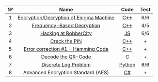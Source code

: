 |  №  |                                                           Name                                                            |                                 Code                                  | Test |
| :-: | :-----------------------------------------------------------------------------------------------------------------------: | :-------------------------------------------------------------------: | :--: |
|  1  | [Encryption/Decryption of Enigma Machine](https://www.codingame.com/training/easy/encryptiondecryption-of-enigma-machine) |  [C++](https://github.com/justShard/data-security/blob/main/LR1.cpp)  | 6/6  |
|  2  |            [Frequency-Based Decryption](https://www.codingame.com/training/medium/frequency-based-decryption)             |  [C++](https://github.com/justShard/data-security/blob/main/LR2.cpp)  | 4/5  |
|  3  |                 [Hacking at RobberCity](https://www.codingame.com/training/medium/hacking-at-robbercity)                  |   [JS](https://github.com/justShard/data-security/blob/main/LR3.js)   | 6/6  |
|  4  |                 [Crack the PIN](https://www.codewars.com/kata/5efae11e2d12df00331f91a6?authuser=0&hl=ru)                  |  [C++](https://github.com/justShard/data-security/blob/main/LR4.cpp)  |  +   |
|  5  |            [Error correction #1 - Hamming Code](https://www.codewars.com/kata/5ef9ca8b76be6d001d5e1c3e/csharp)            |  [C++](https://github.com/justShard/data-security/blob/main/LR5.cpp)  |  +   |
|  6  |                    [Decode the QR-Code](https://www.codewars.com/kata/5ef9c85dc41b4e000f9a645f/csharp)                    |    [C](https://github.com/justShard/data-security/blob/main/LR6.c)    |  +   |
|  7  |                   [Discrete Log Problem](https://www.codingame.com/training/hard/discrete-log-problem)                    | [Python](https://github.com/justShard/data-security/blob/main/LR7.py) | 6/6  |
|  8  |                                            Advanced Encryption Standard (AES)                                             |   [C#](https://github.com/justShard/data-security/blob/main/LR8.cs)   |  +   |
